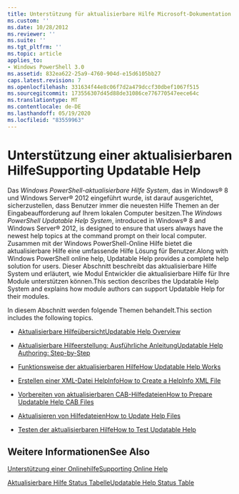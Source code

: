 ```yaml
---
title: Unterstützung für aktualisierbare Hilfe Microsoft-Dokumentation
ms.custom: ''
ms.date: 10/28/2012
ms.reviewer: ''
ms.suite: ''
ms.tgt_pltfrm: ''
ms.topic: article
applies_to:
- Windows PowerShell 3.0
ms.assetid: 832ea622-25a9-4760-904d-e15d6105bb27
caps.latest.revision: 7
ms.openlocfilehash: 331634f44e8c06f7d2a479dccf30dbef1067f515
ms.sourcegitcommit: 173556307d45d88de31086ce776770547eece64c
ms.translationtype: MT
ms.contentlocale: de-DE
ms.lasthandoff: 05/19/2020
ms.locfileid: "83559963"
---
```

# <a name="supporting-updatable-help"></a><span data-ttu-id="da4ac-102">Unterstützung einer aktualisierbaren Hilfe</span><span class="sxs-lookup"><span data-stu-id="da4ac-102">Supporting Updatable Help</span></span>

<span data-ttu-id="da4ac-103">Das *Windows PowerShell-aktualisierbare Hilfe System*, das in Windows® 8 und Windows Server® 2012 eingeführt wurde, ist darauf ausgerichtet, sicherzustellen, dass Benutzer immer die neuesten Hilfe Themen an der Eingabeaufforderung auf Ihrem lokalen Computer besitzen.</span><span class="sxs-lookup"><span data-stu-id="da4ac-103">The *Windows PowerShell Updatable Help System*, introduced in Windows® 8 and Windows Server® 2012, is designed to ensure that users always have the newest help topics at the command prompt on their local computer.</span></span> <span data-ttu-id="da4ac-104">Zusammen mit der Windows PowerShell-Online Hilfe bietet die aktualisierbare Hilfe eine umfassende Hilfe Lösung für Benutzer.</span><span class="sxs-lookup"><span data-stu-id="da4ac-104">Along with Windows PowerShell online help, Updatable Help provides a complete help solution for users.</span></span> <span data-ttu-id="da4ac-105">Dieser Abschnitt beschreibt das aktualisierbare Hilfe System und erläutert, wie Modul Entwickler die aktualisierbare Hilfe für Ihre Module unterstützen können.</span><span class="sxs-lookup"><span data-stu-id="da4ac-105">This section describes the Updatable Help System and explains how module authors can support Updatable Help for their modules.</span></span>

<span data-ttu-id="da4ac-106">In diesem Abschnitt werden folgende Themen behandelt.</span><span class="sxs-lookup"><span data-stu-id="da4ac-106">This section includes the following topics.</span></span>

- [<span data-ttu-id="da4ac-107">Aktualisierbare Hilfeübersicht</span><span class="sxs-lookup"><span data-stu-id="da4ac-107">Updatable Help Overview</span></span>](./updatable-help-overview.md)

- [<span data-ttu-id="da4ac-108">Aktualisierbare Hilfeerstellung: Ausführliche Anleitung</span><span class="sxs-lookup"><span data-stu-id="da4ac-108">Updatable Help Authoring: Step-by-Step</span></span>](./updatable-help-authoring-step-by-step.md)

- [<span data-ttu-id="da4ac-109">Funktionsweise der aktualisierbaren Hilfe</span><span class="sxs-lookup"><span data-stu-id="da4ac-109">How Updatable Help Works</span></span>](./how-updatable-help-works.md)

- [<span data-ttu-id="da4ac-110">Erstellen einer XML-Datei HelpInfo</span><span class="sxs-lookup"><span data-stu-id="da4ac-110">How to Create a HelpInfo XML File</span></span>](./how-to-create-a-helpinfo-xml-file.md)

- [<span data-ttu-id="da4ac-111">Vorbereiten von aktualisierbaren CAB-Hilfedateien</span><span class="sxs-lookup"><span data-stu-id="da4ac-111">How to Prepare Updatable Help CAB Files</span></span>](./how-to-prepare-updatable-help-cab-files.md)

- [<span data-ttu-id="da4ac-112">Aktualisieren von Hilfedateien</span><span class="sxs-lookup"><span data-stu-id="da4ac-112">How to Update Help Files</span></span>](./how-to-update-help-files.md)

- [<span data-ttu-id="da4ac-113">Testen der aktualisierbaren Hilfe</span><span class="sxs-lookup"><span data-stu-id="da4ac-113">How to Test Updatable Help</span></span>](./how-to-test-updatable-help.md)

## <a name="see-also"></a><span data-ttu-id="da4ac-114">Weitere Informationen</span><span class="sxs-lookup"><span data-stu-id="da4ac-114">See Also</span></span>

[<span data-ttu-id="da4ac-115">Unterstützung einer Onlinehilfe</span><span class="sxs-lookup"><span data-stu-id="da4ac-115">Supporting Online Help</span></span>](./supporting-online-help.md)

[<span data-ttu-id="da4ac-116">Aktualisierbare Hilfe Status Tabelle</span><span class="sxs-lookup"><span data-stu-id="da4ac-116">Updatable Help Status Table</span></span>](https://www.microsoft.com/en-us/itpro/windows)
